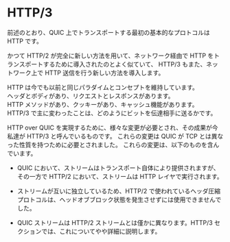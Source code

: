 # HTTP/3

前述のとおり、QUIC 上でトランスポートする最初の基本的なプロトコルは HTTP です。

かつて HTTP/2 が完全に新しい方法を用いて、ネットワーク経由で HTTP をトランスポートするために導入されたのとよく似ていて、
HTTP/3 もまた、ネットワーク上で HTTP 送信を行う新しい方法を導入します。

HTTP は今でも以前と同じパラダイムとコンセプトを維持しています。  
ヘッダとボディがあり、リクエストとレスポンスがあります。  
HTTP メソッドがあり、クッキーがあり、キャッシュ機能があります。  
HTTP/3 で主に変わったことは、どのようにビットを伝達相手に送るかです。

HTTP over QUIC を実現するために、様々な変更が必要とされ、その成果が今私達が HTTP/3 と呼んでいるものです。
これらの変更は QUIC が TCP とは異なった性質を持つために必要とされました。
これらの変更は、以下のものを含んでいます。

 - QUIC において、ストリームはトランスポート自体により提供されますが、その一方で HTTP/2 において、ストリームは HTTP レイヤで実行されます。

 - ストリームが互いに独立しているため、HTTP/2 で使われているヘッダ圧縮プロトコルは、ヘッドオブブロック状態を発生させずには使用できませんでした。

 - QUIC ストリームは HTTP/2 ストリームとは僅かに異なります。HTTP/3 セクションでは、これについてやや詳細に説明します。
